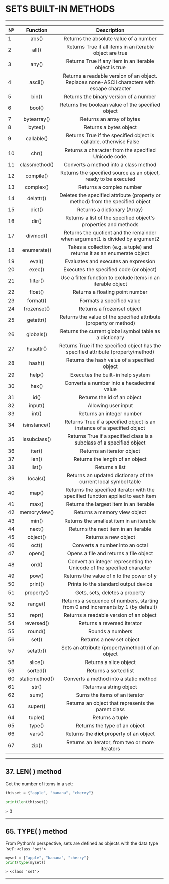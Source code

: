 # SETS BUILT-IN METHODS


---


| №  |    Function    |                                          Description                                          |
|----|:--------------:|:---------------------------------------------------------------------------------------------:|
| 1  | abs()          | Returns the absolute value of a number                                                        |
| 2  | all()          | Returns True if all items in an iterable object are true                                      |
| 3  | any()          | Returns True if any item in an iterable object is true                                        |
| 4  | ascii()        | Returns a readable version of an object. Replaces none-ASCII characters with escape character |
| 5  | bin()          | Returns the binary version of a number                                                        |
| 6  | bool()         | Returns the boolean value of the specified object                                             |
| 7  | bytearray()    | Returns an array of bytes                                                                     |
| 8  | bytes()        | Returns a bytes object                                                                        |
| 9  | callable()     | Returns True if the specified object is callable, otherwise False                             |
| 10 | chr()          | Returns a character from the specified    Unicode code.                                       |
| 11 | classmethod()  | Converts a method into a class method                                                         |
| 12 | compile()      | Returns the specified source as an object, ready to be executed                               |
| 13 | complex()      | Returns a complex number                                                                      |
| 14 | delattr()      | Deletes the specified attribute (property or method) from the specified object                |
| 15 | dict()         | Returns a dictionary (Array)                                                                  |
| 16 | dir()          | Returns a list of the specified object's properties and methods                               |
| 17 | divmod()       | Returns the quotient and the remainder when argument1 is divided by argument2                 |
| 18 | enumerate()    | Takes a collection (e.g. a tuple) and returns it as an enumerate object                       |
| 19 | eval()         | Evaluates and executes an expression                                                          |
| 20 | exec()         | Executes the specified code (or object)                                                       |
| 21 | filter()       | Use a filter function to exclude items in an iterable object                                  |
| 22 | float()        | Returns a floating point number                                                               |
| 23 | format()       | Formats a specified value                                                                     |
| 24 | frozenset()    | Returns a frozenset object                                                                    |
| 25 | getattr()      | Returns the value of the specified attribute (property or method)                             |
| 26 | globals()      | Returns the current global symbol table as a dictionary                                       |
| 27 | hasattr()      | Returns True if the specified object has the specified attribute (property/method)            |
| 28 | hash()         | Returns the hash value of a specified object                                                  |
| 29 | help()         | Executes the built-in help system                                                             |
| 30 | hex()          | Converts a number into a hexadecimal value                                                    |
| 31 | id()           | Returns the id of an object                                                                   |
| 32 | input()        | Allowing user input                                                                           |
| 33 | int()          | Returns an integer number                                                                     |
| 34 | isinstance()   | Returns True if a specified object is an instance of a specified object                       |
| 35 | issubclass()   | Returns True if a specified class is a subclass of a specified object                         |
| 36 | iter()         | Returns an iterator object                                                                    |
| 37 | len()          | Returns the length of an object                                                               |
| 38 | list()         | Returns a list                                                                                |
| 39 | locals()       | Returns an updated dictionary of the current local symbol table                               |
| 40 | map()          | Returns the specified iterator with the specified function applied to each item               |
| 41 | max()          | Returns the largest item in an iterable                                                       |
| 42 | memoryview()   | Returns a memory view object                                                                  |
| 43 | min()          | Returns the smallest item in an iterable                                                      |
| 44 | next()         | Returns the next item in an iterable                                                          |
| 45 | object()       | Returns a new object                                                                          |
| 46 | oct()          | Converts a number into an octal                                                               |
| 47 | open()         | Opens a file and returns a file object                                                        |
| 48 | ord()          | Convert an integer    representing the Unicode of the specified character                     |
| 49 | pow()          | Returns the value of x to the power of y                                                      |
| 50 | print()        | Prints to the standard output device                                                          |
| 51 | property()     | Gets, sets, deletes a property                                                                |
| 52 | range()        | Returns a sequence of numbers, starting from 0 and increments by 1 (by default)               |
| 53 | repr()         | Returns a readable version of an object                                                       |
| 54 | reversed()     | Returns a reversed iterator                                                                   |
| 55 | round()        | Rounds a numbers                                                                              |
| 56 | set()          | Returns a new set object                                                                      |
| 57 | setattr()      | Sets an attribute (property/method) of an object                                              |
| 58 | slice()        | Returns a slice object                                                                        |
| 59 | sorted()       | Returns a sorted list                                                                         |
| 60 | staticmethod() | Converts a method into a static method                                                        |
| 61 | str()          | Returns a string object                                                                       |
| 62 | sum()          | Sums the items of an iterator                                                                 |
| 63 | super()        | Returns an object that represents the parent class                                            |
| 64 | tuple()        | Returns a tuple                                                                               |
| 65 | type()         | Returns the type of an object                                                                 |
| 66 | vars()         | Returns the __dict__ property of an object                                                    |
| 67 | zip()          | Returns an iterator, from two or more iterators                                               |


---


## 37. LEN( ) method

Get the number of items in a set:

```python
thisset = {"apple", "banana", "cherry"}

print(len(thisset))
```
```
> 3
```


---


## 65. TYPE( ) method

From Python's perspective, sets are defined as objects with the data type 'set': `<class 'set'> `

```python
myset = {"apple", "banana", "cherry"}
print(type(myset))
```
```
> <class 'set'>
```


---
